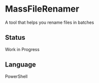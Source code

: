 # MassFileRenamer
A tool that helps you rename files in batches

## Status
Work in Progress

## Language
PowerShell
